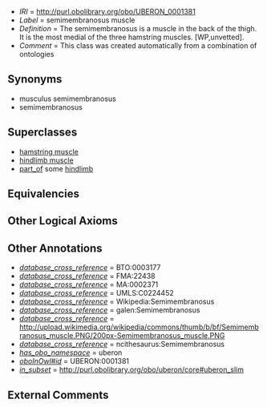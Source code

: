  * *IRI* = http://purl.obolibrary.org/obo/UBERON_0001381
 * *Label* = semimembranosus muscle
 * *Definition* = The semimembranosus is a muscle in the back of the thigh. It is the most medial of the three hamstring muscles. [WP,unvetted].
 * *Comment* = This class was created automatically from a combination of ontologies

## Synonyms

 * musculus semimembranosus
 * semimembranosus

## Superclasses

 * [hamstring muscle](../../UBERON/63/UBERON_0002463.md)
 * [hindlimb muscle](../../UBERON/63/UBERON_0003663.md)
 * [part_of](../../BFO/50/BFO_0000050.md) some [hindlimb](../../UBERON/03/UBERON_0002103.md)

## Equivalencies


## Other Logical Axioms


## Other Annotations

 * *[database_cross_reference](../../ef/oboInOwl#hasDbXref.md)* = BTO:0003177
 * *[database_cross_reference](../../ef/oboInOwl#hasDbXref.md)* = FMA:22438
 * *[database_cross_reference](../../ef/oboInOwl#hasDbXref.md)* = MA:0002371
 * *[database_cross_reference](../../ef/oboInOwl#hasDbXref.md)* = UMLS:C0224452
 * *[database_cross_reference](../../ef/oboInOwl#hasDbXref.md)* = Wikipedia:Semimembranosus
 * *[database_cross_reference](../../ef/oboInOwl#hasDbXref.md)* = galen:Semimembranosus
 * *[database_cross_reference](../../ef/oboInOwl#hasDbXref.md)* = http://upload.wikimedia.org/wikipedia/commons/thumb/b/bf/Semimembranosus_muscle.PNG/200px-Semimembranosus_muscle.PNG
 * *[database_cross_reference](../../ef/oboInOwl#hasDbXref.md)* = ncithesaurus:Semimembranosus
 * *[has_obo_namespace](../../ce/oboInOwl#hasOBONamespace.md)* = uberon
 * *[oboInOwl#id](../../id/oboInOwl#id.md)* = UBERON:0001381
 * *[in_subset](../../et/oboInOwl#inSubset.md)* = http://purl.obolibrary.org/obo/uberon/core#uberon_slim

## External Comments

